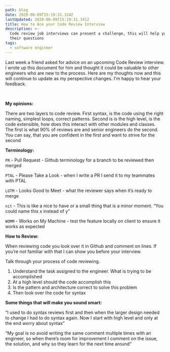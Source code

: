 ```yaml
---
path: blog
date: 2020-06-09T15:19:31.314Z
lastUpdated: 2020-06-09T15:19:31.341Z
title: How to Ace your Code Review Interview
description: >-
  Code review job interviews can present a challenge, this will help you pass
  their questions
tags:
  - software engineer
---
```

Last week a friend asked for advice on an upcoming Code Review interview. I wrote up this document for him and thought it could be valuable to other engineers who are new to the process. Here are my thoughts now and this will continue to update as my perspective changes. I'm happy to hear your feedback.

<br />

**My opinions:**

There are two layers to code review. First syntax, is the code using the right naming, simplest loops, correct patterns. Second is is the high level, is the code extensible, how does this interact with other modules and classes. The first is what 90% of reviews are and senior engineers do the second. You can say, that you are confident in the first and want to strive for the second

**Terminology:**

`PR` - Pull Request - Github terminology for a branch to be reviewed then merged

`PTAL` - Please Take a Look - when I write a PR I send it to my teammates with PTAL

`LGTM` - Looks Good to Meet - what the reviewer says when it’s ready to merge

`nit` - This is like a nice to have or a small thing that is a minor moment. “You could name this x instead of y”

`WOMM` - Works on My Machine - test the feature locally on client to ensure it works as expected

**How to Review:**

When reviewing code you look over it in Github and comment on lines. If you’re not familiar with that I can show you before your interview.

Talk through your process of code reviewing.
1. Understand the task assigned to the engineer. What is trying to be accomplished
2. At a high level should the code accomplish this
3. Is the pattern and architecture correct to solve this problem
4. Then look over the code for syntax

**Some things that will make you sound smart:**

“I used to do syntax reviews first and then when the larger design needed to change I had to do syntax again. Now I start with high level and only at the end worry about syntax”

“My goal is no avoid writing the same comment multiple times with an engineer, so when there’s room for improvement I comment on the issue, the solution, and why so they learn for the next time around”


